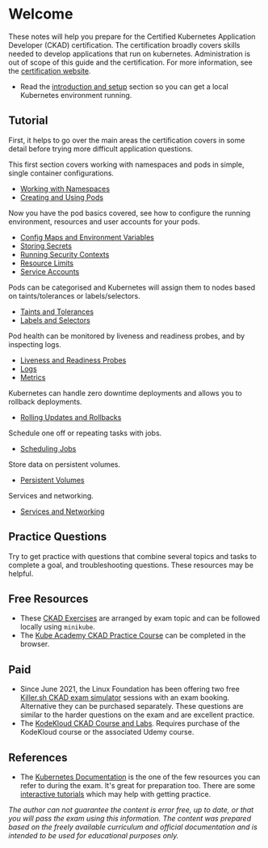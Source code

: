 # Welcome

These notes will help you prepare for the Certified Kubernetes Application Developer (CKAD) certification. The certification broadly covers skills needed to develop applications that run on kubernetes. Administration is out of scope of this guide and the certification. For more information, see the [certification website](https://www.cncf.io/certification/ckad/).

* Read the [introduction and setup](introduction.md) section so you can get a local Kubernetes environment running.

## Tutorial

First, it helps to go over the main areas the certification covers in some detail before trying more difficult application questions.

This first section covers working with namespaces and pods in simple, single container configurations.

* [Working with Namespaces](namespaces.md)
* [Creating and Using Pods](pods.md)

Now you have the pod basics covered, see how to configure the running environment, resources and user accounts for your pods.

* [Config Maps and Environment Variables](configuration.md)
* [Storing Secrets](secrets.md)
* [Running Security Contexts](security.md)
* [Resource Limits](resources.md)
* [Service Accounts](service-accounts.md)

Pods can be categorised and Kubernetes will assign them to nodes based on taints/tolerances or labels/selectors.

* [Taints and Tolerances](nodes.md)
* [Labels and Selectors](labels.md)

Pod health can be monitored by liveness and readiness probes, and by inspecting logs.

* [Liveness and Readiness Probes](probes.md)
* [Logs](logs.md)
* [Metrics](metrics.md)

Kubernetes can handle zero downtime deployments and allows you to rollback deployments.

* [Rolling Updates and Rollbacks](updates.md)

Schedule one off or repeating tasks with jobs.

* [Scheduling Jobs](jobs.md)

Store data on persistent volumes.

* [Persistent Volumes](volumes.md)

Services and networking.

* [Services and Networking](networking.md)

## Practice Questions

Try to get practice with questions that combine several topics and tasks to complete a goal, and troubleshooting questions. These resources may be helpful.

## Free Resources

* These [CKAD Exercises](https://github.com/dgkanatsios/CKAD-exercises) are arranged by exam topic and can be followed locally using `minikube`.
* The [Kube Academy CKAD Practice Course](https://kube.academy/courses/ckad-practice) can be completed in the browser.

## Paid

* Since June 2021, the Linux Foundation has been offering two free [Killer.sh CKAD exam simulator](https://killer.sh/ckad) sessions with an exam booking. Alternative they can be purchased separately. These questions are similar to the harder questions on the exam and are excellent practice.
* The [KodeKloud CKAD Course and Labs](https://beta.kodekloud.com/). Requires purchase of the KodeKloud course or the associated Udemy course.

## References

* The [Kubernetes Documentation](https://kubernetes.io/docs/) is the one of the few resources you can refer to during the exam. It's great for preparation too. There are some [interactive tutorials](https://kubernetes.io/docs/tutorials/) which may help with getting practice.

*The author can not guarantee the content is error free, up to date, or that you will pass the exam using this information. The content was prepared based on the freely available curriculum and official documentation and is intended to be used for educational purposes only.*
